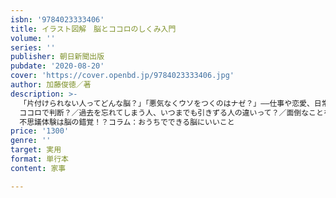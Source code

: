 ```yaml
---
isbn: '9784023333406'
title: イラスト図解　脳とココロのしくみ入門
volume: ''
series: ''
publisher: 朝日新聞出版
pubdate: '2020-08-20'
cover: 'https://cover.openbd.jp/9784023333406.jpg'
author: 加藤俊徳／著
description: >-
  「片付けられない人ってどんな脳？」「悪気なくウソをつくのはナゼ？」――仕事や恋愛、日常生活などのさまざまな場面で生じる疑問を「脳」と「ココロ」の観点からわかりやすく解説している一冊です。第１部　脳からココロのしくみを知る脳の構造を見てみよう脳は「３％しか使われていない」は本当か？脳のしくみ脳には領域がある脳の成長と老化乳幼児期～学童期／思春期～青年・壮年前期／中年期～高齢期脳は８つの分野からできている（思考系／感情系／伝達系／理解系／運動系／聴覚系／視覚系／記憶系）コラム：リモートワークが脳に与える影響第２部すべての答えは脳にある！●「できない……」のはなぜ？片づけられない人ってどんな人？／どうして地図が読めないの？／職場で電話対応ができない人が増えた？／スケジュールの管理がうまくできない！／マルチタスクがこなせない！／お腹はすいていないのに、つい手が伸びちゃう……／朝起きられない。目覚ましは鳴っているのに……／四六時中スマホが手放せない！●困ったあの人の行動の謎つねに周囲に迷惑をかけている人って？／モンペやモンスター上司の行動の謎／だれかれかまわず怒る人の脳の中は！？／悪気なく嘘をつく人の脳はどうなっている？／マウンティングしてくる人って？／サイコパスってどういうこと？　など●恋愛・結婚の謎を解く付き合うまであと一歩、どんな行動をしたらいい？／最近Ｈに興味がわかない。どうしたらいい？／不倫にハマる人の脳、浮気とは違うの？／恋愛に依存してしまうのはなぜ？／倦怠期って何？　脱出方法はある？／すごく好きだったはずなのに、急に冷めてしまうのはなぜ？／嫉妬深く独占欲が強い人のココロの中　など●メンタルの謎を解く自己肯定感が高い人と低い人の違いって？／ストレスに強い人と弱い人の違いって？／好き嫌いは脳で判断？
  ココロで判断？／過去を忘れてしまう人、いつまでも引きずる人の違いって？／面倒なことをついつい先送りにしてしまうのはなぜ？／本番に強い人と弱い人はどう違う？／最近、なんだか幸せを感じられない……／感情が高ぶると涙が出てくるワケ　など●脳にいいこと・成功の謎を解く深呼吸や座禅は脳にいいって本当？／オトナになってからの学習は意味がある？／睡眠は脳にどのくらい影響を与えるの？／成功している人の脳の使い方が知りたい！／脳を完全に休ませることはできる？／お金持ちになる人の脳の使い方／手を動かすと脳にいいって本当？　など●不思議な出来事も脳で解明する！「引き寄せ」って本当にあるの？／テレパシーって本当にあるの？／予知夢や悪夢と脳の関係／脳はフォースと共になる！？／金縛りはある？
  不思議体験は脳の錯覚！？コラム：おうちでできる脳にいいこと
price: '1300'
genre: ''
target: 実用
format: 単行本
content: 家事

---
```

